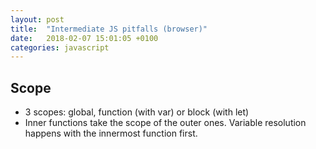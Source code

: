 ```yaml
---
layout: post
title:  "Intermediate JS pitfalls (browser)"
date:   2018-02-07 15:01:05 +0100
categories: javascript
---
```

## Scope
<script async src="//jsfiddle.net/spygi/cyrv6wzL/14/embed/js,result/"></script>

+ 3 scopes: global, function (with var) or block (with let)
+ Inner functions take the scope of the outer ones. Variable resolution happens with the innermost function first.
